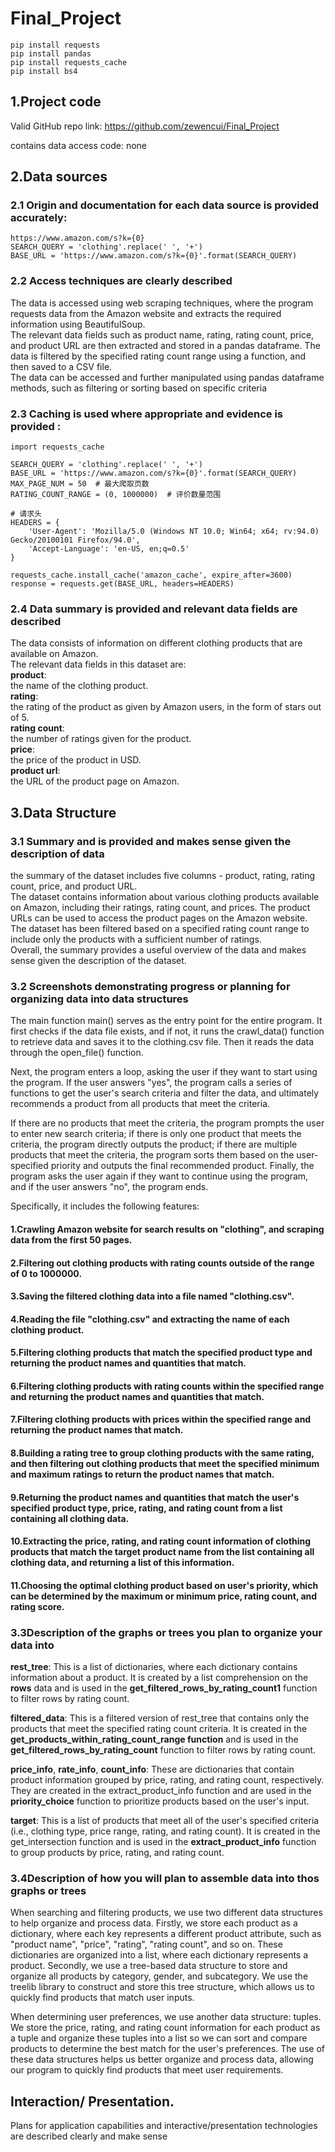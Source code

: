 # Final_Project

```
pip install requests
pip install pandas
pip install requests_cache
pip install bs4
```
## 1.Project code  

Valid GitHub repo link: https://github.com/zewencui/Final_Project  

contains data access code:  none 

## 2.Data sources  

### 2.1 Origin and documentation for each data source is provided accurately:   
```
https://www.amazon.com/s?k={0}
SEARCH_QUERY = 'clothing'.replace(' ', '+')
BASE_URL = 'https://www.amazon.com/s?k={0}'.format(SEARCH_QUERY)
```

### 2.2 Access techniques are clearly described   

The data is accessed using web scraping techniques, where the program requests data from the Amazon website and extracts the required information using BeautifulSoup.  
The relevant data fields such as product name, rating, rating count, price, and product URL are then extracted and stored in a pandas dataframe. The data is filtered by the specified rating count range using a function, and then saved to a CSV file.   
The data can be accessed and further manipulated using pandas dataframe methods, such as filtering or sorting based on specific criteria

### 2.3 Caching is used where appropriate and evidence is provided :
```
import requests_cache

SEARCH_QUERY = 'clothing'.replace(' ', '+')
BASE_URL = 'https://www.amazon.com/s?k={0}'.format(SEARCH_QUERY)
MAX_PAGE_NUM = 50  # 最大爬取页数
RATING_COUNT_RANGE = (0, 1000000)  # 评价数量范围

# 请求头
HEADERS = {
    'User-Agent': 'Mozilla/5.0 (Windows NT 10.0; Win64; x64; rv:94.0) Gecko/20100101 Firefox/94.0',
    'Accept-Language': 'en-US, en;q=0.5'
}

requests_cache.install_cache('amazon_cache', expire_after=3600)
response = requests.get(BASE_URL, headers=HEADERS)
 ```

### 2.4 Data summary is provided and relevant data fields are described  

The data consists of information on different clothing products that are available on Amazon.   
The relevant data fields in this dataset are:  
**product**:    
the name of the clothing product.  
**rating**:  
the rating of the product as given by Amazon users, in the form of stars out of 5.   
**rating count**:  
the number of ratings given for the product.  
**price**:   
the price of the product in USD.  
**product url**:   
the URL of the product page on Amazon.  

## 3.Data Structure  

### 3.1 Summary and is provided and makes sense given the description of data   
the summary of the dataset includes five columns - product, rating, rating count, price, and product URL.  
The dataset contains information about various clothing products available on Amazon, including their ratings, rating count, and prices. The product URLs can be used to access the product pages on the Amazon website. The dataset has been filtered based on a specified rating count range to include only the products with a sufficient number of ratings.   
Overall, the summary provides a useful overview of the data and makes sense given the description of the dataset.


### 3.2 Screenshots demonstrating progress or planning for organizing data into data structures    

The main function main() serves as the entry point for the entire program. It first checks if the data file exists, and if not, it runs the crawl_data() function to retrieve data and saves it to the clothing.csv file. Then it reads the data through the open_file() function.  

Next, the program enters a loop, asking the user if they want to start using the program. If the user answers "yes", the program calls a series of functions to get the user's search criteria and filter the data, and ultimately recommends a product from all products that meet the criteria.  


If there are no products that meet the criteria, the program prompts the user to enter new search criteria; if there is only one product that meets the criteria, the program directly outputs the product; if there are multiple products that meet the criteria, the program sorts them based on the user-specified priority and outputs the final recommended product. Finally, the program asks the user again if they want to continue using the program, and if the user answers "no", the program ends.  

Specifically, it includes the following features:  
#### 1.Crawling Amazon website for search results on "clothing", and scraping data from the first 50 pages.  
#### 2.Filtering out clothing products with rating counts outside of the range of 0 to 1000000.
#### 3.Saving the filtered clothing data into a file named "clothing.csv".  
#### 4.Reading the file "clothing.csv" and extracting the name of each clothing product.   
#### 5.Filtering clothing products that match the specified product type and returning the product names and quantities that match.  
#### 6.Filtering clothing products with rating counts within the specified range and returning the product names and quantities that match.  
#### 7.Filtering clothing products with prices within the specified range and returning the product names that match.  
#### 8.Building a rating tree to group clothing products with the same rating, and then filtering out clothing products that meet the specified minimum and maximum ratings to return the product names that match.  
#### 9.Returning the product names and quantities that match the user's specified product type, price, rating, and rating count from a list containing all clothing data.  
#### 10.Extracting the price, rating, and rating count information of clothing products that match the target product name from the list containing all clothing data, and returning a list of this information.  
#### 11.Choosing the optimal clothing product based on user's priority, which can be determined by the maximum or minimum price, rating count, and rating score.  

### 3.3Description of the graphs or trees you plan to organize your data into
**rest_tree**: This is a list of dictionaries, where each dictionary contains information about a product. It is created by a list comprehension on the **rows** data and is used in the **get_filtered_rows_by_rating_count1** function to filter rows by rating count.

**filtered_data**: This is a filtered version of rest_tree that contains only the products that meet the specified rating count criteria. It is created in the **get_products_within_rating_count_range function** and is used in the **get_filtered_rows_by_rating_count** function to filter rows by rating count.

**price_info**, **rate_info**, **count_info**: These are dictionaries that contain product information grouped by price, rating, and rating count, respectively. They are created in the extract_product_info function and are used in the **priority_choice** function to prioritize products based on the user's input.

**target**: This is a list of products that meet all of the user's specified criteria (i.e., clothing type, price range, rating, and rating count). It is created in the get_intersection function and is used in the **extract_product_info** function to group products by price, rating, and rating count.

### 3.4Description of how you will plan to assemble data into thos graphs or trees
When searching and filtering products, we use two different data structures to help organize and process data. Firstly, we store each product as a dictionary, where each key represents a different product attribute, such as "product name", "price", "rating", "rating count", and so on. These dictionaries are organized into a list, where each dictionary represents a product. Secondly, we use a tree-based data structure to store and organize all products by category, gender, and subcategory. We use the treelib library to construct and store this tree structure, which allows us to quickly find products that match user inputs.

When determining user preferences, we use another data structure: tuples. We store the price, rating, and rating count information for each product as a tuple and organize these tuples into a list so we can sort and compare products to determine the best match for the user's preferences. The use of these data structures helps us better organize and process data, allowing our program to quickly find products that meet user requirements.

## Interaction/ Presentation.  

Plans for application capabilities and interactive/presentation technologies are described clearly and make sense   